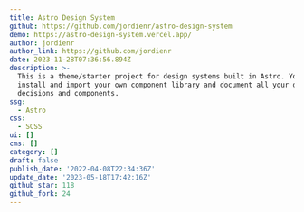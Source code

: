 ```yaml
---
title: Astro Design System
github: https://github.com/jordienr/astro-design-system
demo: https://astro-design-system.vercel.app/
author: jordienr
author_link: https://github.com/jordienr
date: 2023-11-28T07:36:56.894Z
description: >-
  This is a theme/starter project for design systems built in Astro. You can
  install and import your own component library and document all your design
  decisions and components.
ssg:
  - Astro
css:
  - SCSS
ui: []
cms: []
category: []
draft: false
publish_date: '2022-04-08T22:34:36Z'
update_date: '2023-05-18T17:42:16Z'
github_star: 118
github_fork: 24
---
```

